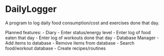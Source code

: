 # DailyLogger
A program to log daily food consumption/cost and exercises done that day.

Planned features:
    - Diary
        - Enter status/energy level
        - Enter log of food eaten that day
        - Enter log of workouts done that day
    - Database Manager
        - Add items to database
        - Remove items from database
        - Search food/workout database
        - Create recipes/routines
